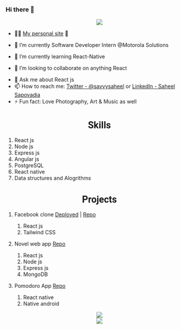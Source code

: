 ### Hi there 👋

<!--
**saheelsapovadia/saheelsapovadia** is a ✨ _special_ ✨ repository because its `README.md` (this file) appears on your GitHub profile.

Here are some ideas to get you started:
-->

<div align="center">
<!-- [![Saheel Sapovadia StackOverflow](https://github-readme-stackoverflow.vercel.app/?userID=14099703&theme=dark)](https://stackoverflow.com/users/14099703/saheel-sapovadia) -->
<img src="https://github-readme-stackoverflow.vercel.app/?userID=14099703&theme=dark"/>
</div>

- :technologist: [My personal site](https://saheelsapovadia.github.io/) :star_struck:

- 🚀 I’m currently Software Developer Intern @Motorola Solutions
- 🌱 I’m currently learning React-Native
- 👯 I’m looking to collaborate on anything React
<!--- 🤔 I’m looking for help with ... -->
- 💬 Ask me about React js
- 📫 How to reach me: [Twitter - @savvysaheel](https://twitter.com/savvysaheel) or [LinkedIn - Saheel Sapovadia](https://www.linkedin.com/in/saheel-sapovadia-76b26b1a6/)
- ⚡ Fun fact: Love Photography, Art & Music as well

<h1 style="font-size:25px;text-align:center;font-family: 'Roboto', sans-serif;">Skills</h1>

1. React js
2. Node js
3. Express js
4. Angular js
5. PostgreSQL
6. React native
7. Data structures and Alogrithms


<h1 style="font-size:25px;text-align:center;font-family: 'Roboto', sans-serif;">Projects</h1>

1. Facebook clone [Deployed](http://saheel-facebook.herokuapp.com) | [Repo](https://github.com/saheelsapovadia/facebook)

   1. React js
   2. Tailwind CSS

2. Novel web app [Repo](https://github.com/saheelsapovadia/EAheroku)
   1. React js
   2. Node js
   3. Express js
   4. MongoDB

3. Pomodoro App [Repo](https://github.com/saheelsapovadia/Pomodoro)
   1. React native
   2. Native android

<div align="center">
<!-- ![Top Langs](https://github-readme-stats.vercel.app/api/top-langs/?username=saheelsapovadia&theme=tokyonight) -->

<img src="https://github-readme-stats.vercel.app/api/top-langs/?username=saheelsapovadia&theme=tokyonight"/>
</div>

<div align="center">
<!-- [![Saheel's GitHub stats](https://github-readme-stats.vercel.app/api?username=saheelsapovadia&hide=stars&count_private=true&show_icons=true&theme=radical)](https://github.com/anuraghazra/github-readme-stats) -->

<img src="https://github-readme-stats.vercel.app/api?username=saheelsapovadia&hide=stars&count_private=true&show_icons=true&theme=radical"/>
</div>
